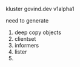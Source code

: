 

kluster
govind.dev
v1alpha1


need to generate
1. deep copy objects
2. clientset
3. informers
4. lister
5. 
